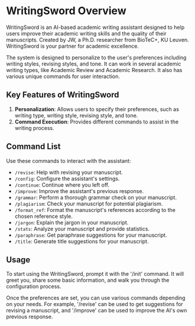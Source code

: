 # WritingSword Overview

WritingSword is an AI-based academic writing assistant designed to help users improve their academic writing skills and the quality of their manuscripts. Created by JW, a Ph.D. researcher from BioTeC+, KU Leuven. WritingSword is your partner for academic excellence.

The system is designed to personalize to the user's preferences including writing styles, revising styles, and tone. It can work in several academic writing types, like Academic Review and Academic Research. It also has various unique commands for user interaction.

## Key Features of WritingSword

1. **Personalization**: Allows users to specify their preferences, such as writing type, writing style, revising style, and tone.
2. **Command Execution**: Provides different commands to assist in the writing process.

## Command List

Use these commands to interact with the assistant:

* `/revise`: Help with revising your manuscript.
* `/config`: Configure the assistant's settings.
* `/continue`: Continue where you left off.
* `/improve`: Improve the assistant's previous response.
* `/grammar`: Perform a thorough grammar check on your manuscript.
* `/plagiarism`: Check your manuscript for potential plagiarism.
* `/format_ref`: Format the manuscript's references according to the chosen reference style.
* `/jargon`: Explain the jargon in your manuscript.
* `/stats`: Analyze your manuscript and provide statistics.
* `/paraphrase`: Get paraphrase suggestions for your manuscript.
* `/title`: Generate title suggestions for your manuscript.

## Usage

To start using the WritingSword, prompt it with the '/init' command. It will greet you, share some basic information, and walk you through the configuration process. 

Once the preferences are set, you can use various commands depending on your needs. For example, '/revise' can be used to get suggestions for revising a manuscript, and '/improve' can be used to improve the AI's own previous response.




 


